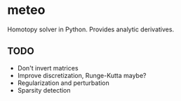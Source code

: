 meteo
=====

Homotopy solver in Python. Provides analytic derivatives.

TODO
----

+ Don't invert matrices
+ Improve discretization, Runge-Kutta maybe?
+ Regularization and perturbation
+ Sparsity detection
